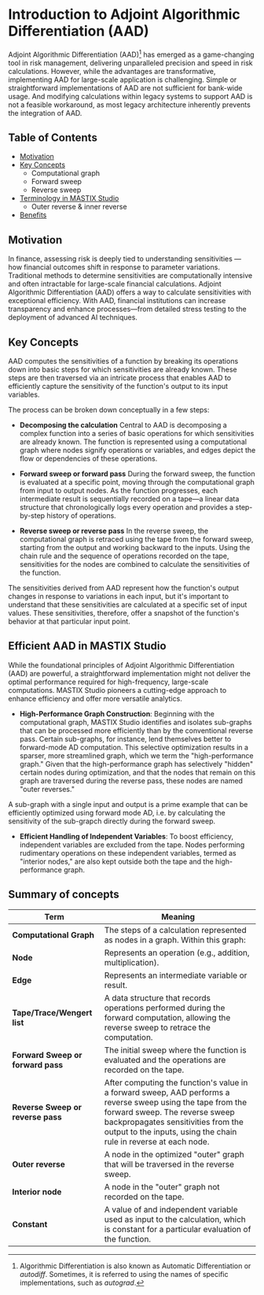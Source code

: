 # Introduction to Adjoint Algorithmic Differentiation (AAD)

Adjoint Algorithmic Differentiation (AAD)[^1] has emerged as a game-changing tool in risk management, delivering unparalleled precision and speed in risk calculations.
However, while the advantages are transformative, implementing AAD for large-scale application is challenging. Simple or straightforward implementations of AAD are not sufficient for bank-wide usage. And modifying calculations within legacy systems to support AAD is not a feasible workaround, as most legacy architecture inherently prevents the integration of AAD.


## Table of Contents
- [Motivation](#motivation)
- [Key Concepts](#key-concepts)
  - Computational graph
  - Forward sweep
  - Reverse sweep
- [Terminology in MASTIX Studio](#terminology-in-mastix-studio)
  - Outer reverse & inner reverse
- [Benefits](#benefits)

## Motivation 

In finance, assessing risk is deeply tied to understanding sensitivities — how financial outcomes shift in response to parameter variations. Traditional methods to determine sensitivities are computationally intensive and often intractable for large-scale financial calculations. Adjoint Algorithmic Differentiation (AAD) offers a way to calculate sensitivities with exceptional efficiency. With AAD, financial institutions can increase transparency and enhance processes—from detailed stress testing to the deployment of advanced AI techniques.


## Key Concepts

AAD computes the sensitivities of a function by breaking its operations down into basic steps for which sensitivities are already known. These steps are then traversed via an intricate process that enables AAD to efficiently capture the sensitivity of the function's output to its input variables.

The process can be broken down conceptually in a few steps:

- **Decomposing the calculation**
  Central to AAD is decomposing a complex function into a series of basic operations for which sensitivities are already known. The function is represented using a computational graph where nodes signify operations or variables, and edges depict the flow or dependencies of these operations.
  
- **Forward sweep or forward pass**
  During the forward sweep, the function is evaluated at a specific point, moving through the computational graph from input to output nodes. As the function progresses, each intermediate result is sequentially recorded on a tape—a linear data structure that chronologically logs every operation and provides a step-by-step history of operations. 
  
- **Reverse sweep or reverse pass**
  In the reverse sweep, the computational graph is retraced using the tape from the forward sweep, starting from the output and working backward to the inputs. Using the chain rule and the sequence of operations recorded on the tape, sensitivities for the nodes are combined to calculate the sensitivities of the function.

The sensitivities derived from AAD represent how the function's output changes in response to variations in each input, but it's important to understand that these sensitivities are calculated at a specific set of input values. These sensitivities, therefore, offer a snapshot of the function's behavior at that particular input point.



## Efficient AAD in MASTIX Studio

While the foundational principles of Adjoint Algorithmic Differentiation (AAD) are powerful, a straightforward implementation might not deliver the optimal performance required for high-frequency, large-scale computations. MASTIX Studio pioneers a cutting-edge approach to enhance efficiency and offer more versatile analytics.

- **High-Performance Graph Construction**: Beginning with the computational graph, MASTIX Studio identifies and isolates sub-graphs that can be processed more efficiently than by the conventional reverse pass. Certain sub-graphs, for instance, lend themselves better to forward-mode AD computation. This selective optimization results in a sparser, more streamlined graph, which we term the "high-performance graph." Given that the high-performance graph has selectively "hidden" certain nodes during optimization, and that the nodes that remain on this graph are traversed during the reverse pass, these nodes are named "outer reverses."

A sub-graph with a single input and output is a prime example that can be efficiently optimized using forward mode AD, i.e. by calculating the sensitivity of the sub-grapch directly during the forward sweep.


- **Efficient Handling of Independent Variables**: To boost efficiency, independent variables are excluded from the tape. Nodes performing rudimentary operations on these independent variables, termed as "interior nodes," are also kept outside both the tape and the high-performance graph. 

## Summary of concepts

| Term | Meaning |
|---|---|
| **Computational Graph** |The steps of a calculation represented as nodes in a graph. Within this graph:
| **Node** | Represents an operation (e.g., addition, multiplication).|
| **Edge** | Represents an intermediate variable or result.|
|**Tape/Trace/Wengert list**| A data structure that records operations performed during the forward computation, allowing the reverse sweep to retrace the computation.|
| **Forward Sweep or forward pass** | The initial sweep where the function is evaluated and the operations are recorded on the tape.|
| **Reverse Sweep or reverse pass** | After computing the function's value in a forward sweep, AAD performs a reverse sweep using the tape from the forward sweep. The reverse sweep backpropagates sensitivities from the output to the inputs, using the chain rule in reverse at each node. |
| **Outer reverse** | A node in the optimized "outer" graph that will be traversed in the reverse sweep.|
| **Interior node** | A node in the "outer" graph not recorded on the tape.|
| **Constant** | A value of and independent variable used as input to the calculation, which is constant for a particular evaluation of the function.|
  



[^1]: Algorithmic Differentiation is also known as Automatic Differentiation or *autodiff*. Sometimes, it is referred to using the names of specific implementations, such as *autograd*.
